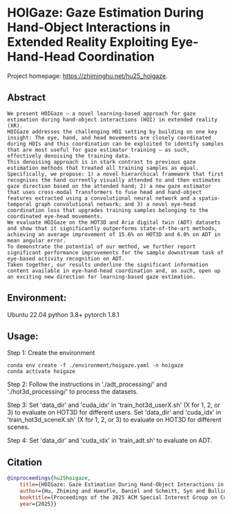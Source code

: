 # HOIGaze: Gaze Estimation During Hand-Object Interactions in Extended Reality Exploiting Eye-Hand-Head Coordination
Project homepage: https://zhiminghu.net/hu25_hoigaze.


## Abstract
```
We present HOIGaze – a novel learning-based approach for gaze estimation during hand-object interactions (HOI) in extended reality (XR). 
HOIGaze addresses the challenging HOI setting by building on one key insight: The eye, hand, and head movements are closely coordinated during HOIs and this coordination can be exploited to identify samples that are most useful for gaze estimator training – as such, effectively denoising the training data.
This denoising approach is in stark contrast to previous gaze estimation methods that treated all training samples as equal. 
Specifically, we propose: 1) a novel hierarchical framework that first recognises the hand currently visually attended to and then estimates gaze direction based on the attended hand; 2) a new gaze estimator that uses cross-modal Transformers to fuse head and hand-object features extracted using a convolutional neural network and a spatio-temporal graph convolutional network; and 3) a novel eye-head coordination loss that upgrades training samples belonging to the coordinated eye-head movements. 
We evaluate HOIGaze on the HOT3D and Aria digital twin (ADT) datasets and show that it significantly outperforms state-of-the-art methods, achieving an average improvement of 15.6% on HOT3D and 6.0% on ADT in mean angular error. 
To demonstrate the potential of our method, we further report significant performance improvements for the sample downstream task of eye-based activity recognition on ADT. 
Taken together, our results underline the significant information content available in eye-hand-head coordination and, as such, open up an exciting new direction for learning-based gaze estimation.
```


## Environment:
Ubuntu 22.04
python 3.8+
pytorch 1.8.1


## Usage:
Step 1: Create the environment
```
conda env create -f ./environment/hoigaze.yaml -n hoigaze
conda activate hoigaze
```

Step 2: Follow the instructions in './adt_processing/' and './hot3d_processing/' to process the datasets.


Step 3: Set 'data_dir' and 'cuda_idx' in 'train_hot3d_userX.sh' (X for 1, 2, or 3) to evaluate on HOT3D for different users. Set 'data_dir' and 'cuda_idx' in 'train_hot3d_sceneX.sh' (X for 1, 2, or 3) to evaluate on HOT3D for different scenes.

Step 4: Set 'data_dir' and 'cuda_idx' in 'train_adt.sh' to evaluate on ADT.


## Citation

```bibtex
@inproceedings{hu25hoigaze,
	title={HOIGaze: Gaze Estimation During Hand-Object Interactions in Extended Reality Exploiting Eye-Hand-Head Coordination},
	author={Hu, Zhiming and Haeufle, Daniel and Schmitt, Syn and Bulling, Andreas},
	booktitle={Proceedings of the 2025 ACM Special Interest Group on Computer Graphics and Interactive Techniques},
	year={2025}}
```